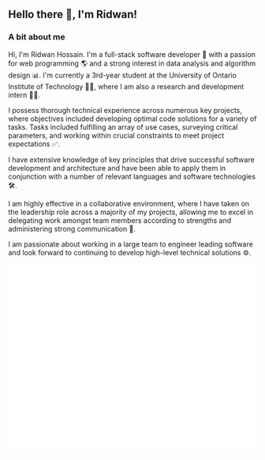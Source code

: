 ## Hello there 👋, I'm Ridwan!

<!--
**airwick989/airwick989** is a ✨ _special_ ✨ repository because its `README.md` (this file) appears on your GitHub profile.

Here are some ideas to get you started:

- 🔭 I’m currently working on ...
- 🌱 I’m currently learning ...
- 👯 I’m looking to collaborate on ...
- 🤔 I’m looking for help with ...
- 💬 Ask me about ...
- 📫 How to reach me: ...
- 😄 Pronouns: ...
- ⚡ Fun fact: ...
-->

### A bit about me
Hi, I'm Ridwan Hossain. I'm a full-stack software developer 🚀 with a passion for web programming 🌎 and a strong interest in data analysis and algorithm design 📊. 
I'm currently a 3rd-year student at the University of Ontario Institute of Technology 👨‍🎓, where I am also a research and development intern 👨‍💻.

I possess thorough technical experience across numerous key projects, where objectives included developing optimal code solutions for a variety of tasks. Tasks included fulfilling an array of use cases, surveying critical parameters, and working within crucial constraints to meet project expectations ✅. 

I have extensive knowledge of key principles that drive successful software development and architecture and have been able to apply them in conjunction with a number of relevant languages and software technologies 🛠.

I am highly effective in a collaborative environment, where I have taken on the leadership role across a majority of my projects, allowing me to excel in delegating work amongst team members according to strengths and administering strong communication 🤝.

I am passionate about working in a large team to engineer leading software and look forward to continuing to develop high-level technical solutions ⚙️.

![Metrics](/github-metrics.svg)
